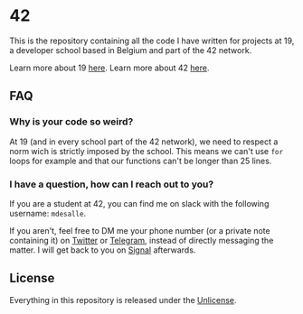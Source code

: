 # 42
This is the repository containing all the code I have written for projects at 19, a developer school based in Belgium and part of the 42 network.

Learn more about 19 [here](https://s19.be).
Learn more about 42 [here](https://www.42.fr/42-network/).

## FAQ
### Why is your code so weird?
At 19 (and in every school part of the 42 network), we need to respect a norm wich is strictly imposed by the school. This means we can't use ```for``` loops for example and that our functions can't be longer than 25 lines.

### I have a question, how can I reach out to you?
If you are a student at 42, you can find me on slack with the following username: ```mdesalle```.

If you aren't, feel free to DM me your phone number (or a private note containing it) on [Twitter](https://twitter.com/maxdesalle) or [Telegram](https://t.me/maxdesalle), instead of directly messaging the matter. I will get back to you on [Signal](https://signal.org) afterwards.

## License
Everything in this repository is released under the [Unlicense](https://github.com/maxdesalle/42/blob/main/LICENSE).

